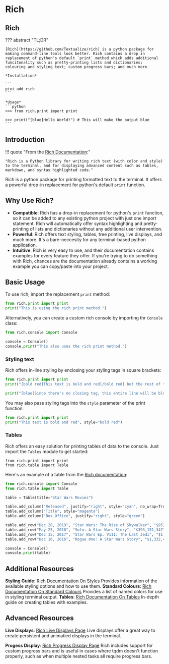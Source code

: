 # Rich

## Rich

??? abstract "TL;DR"

    [Rich](https://github.com/Textualize/rich) is a python package for making command-line tools look better. Rich contains a drop in replacement of python's default `print` method which adds additional funcitonality such as pretty-printing lists and dictionaries; colouring and styling text; custom progress bars; and much more.

    *Installation*

    ```
    pixi add rich
    ```

    *Usage*
    ```python
    >>> from rich.print import print

    >>> print("[blue]Hello World!") # This will make the output blue
    ```


    

## Introduction

!!! quote "From the [Rich Documentation](https://rich.readthedocs.io/en/stable/introduction.html):"

    "Rich is a Python library for writing rich text (with color and style) to the terminal, and for displaying advanced content such as tables, markdown, and syntax highlighted code."

Rich is a python package for printing formatted text to the terminal. It offers a powerful drop-in replacement for python's default `print` function. 

## Why Use Rich?

- **Compatible**: Rich has a drop-in replacement for python's `print` function, so it can be added to any existing python project with just one import statement. Rich will automatically offer syntax highlighting and pretty-printing of lists and dictionaries without any additional user intervention.
- **Powerful**: Rich offers text styling, tables, tree printing, live displays, and much more. It's a bare-neccesity for any terminal-based python application. 
- **Intuitive**: Rich is very easy to use, and their documentation contains examples for every feature they offer. If you're trying to do something with Rich, chances are the documentation already contains a working example you can copy/paste into your project.

## Basic Usage

To use rich, import the replacement `print` method:

```python
from rich.print import print
print("This is using the rich print method.")
```

Alternatively, you can create a custom rich console by importing thr `Console` class:

```python
from rich.console import Console

console = Console()
console.print("This also uses the rich print method.")
```

### Styling text

Rich offers in-line styling by enclosing your styling tags in square brackets:

```python
from rich.print import print
print("[bold red]This text is bold and red[/bold red] but the rest of this line is normal.")

print("[blue]Since there's no closing tag, this entire line will be blue.")
```

You may also pass styling tags into the `style` parameter of the print function:
```python
from rich.print import print
print("This text is bold and red", style="bold red")
```

### Tables

Rich offers an easy solution for printing tables of data to the console. Just import the `Tables` module to get started:

```
from rich.print import print
from rich.table import Table
```

Here's an example of a table from the [Rich documentation](https://rich.readthedocs.io/en/stable/tables.html):

```python
from rich.console import Console
from rich.table import Table

table = Table(title="Star Wars Movies")

table.add_column("Released", justify="right", style="cyan", no_wrap=True)
table.add_column("Title", style="magenta")
table.add_column("Box Office", justify="right", style="green")

table.add_row("Dec 20, 2019", "Star Wars: The Rise of Skywalker", "$952,110,690")
table.add_row("May 25, 2018", "Solo: A Star Wars Story", "$393,151,347")
table.add_row("Dec 15, 2017", "Star Wars Ep. V111: The Last Jedi", "$1,332,539,889")
table.add_row("Dec 16, 2016", "Rogue One: A Star Wars Story", "$1,332,439,889")

console = Console()
console.print(table)
```

## Additional Resources

**Styling Guide**:
[Rich Documentation On Styles](https://rich.readthedocs.io/en/stable/style.html)
Provides information of the available styling options and how to use them.
**Standard Colours**:
[Rich Documentation On Standard Colours](https://rich.readthedocs.io/en/stable/appendix/colors.html#appendix-colors)
Provides a list of named colors for use in styling terminal output.
**Tables**:
[Rich Documentation On Tables](https://rich.readthedocs.io/en/stable/tables.html)
In-depth guide on creating tables with examples.

## Advanced Resources

**Live Displays**:
[Rich Live Displays Page](https://rich.readthedocs.io/en/stable/live.html)
Live displays offer a great way to create persistent and animatied displays in the terminal.

**Progess Display**:
[Rich Progress Display Page](https://rich.readthedocs.io/en/stable/progress.html)
Rich includes support for custom progress bars and is useful in cases where tqdm doesn't function properly, such as when multiple nested tasks all require progress bars.




